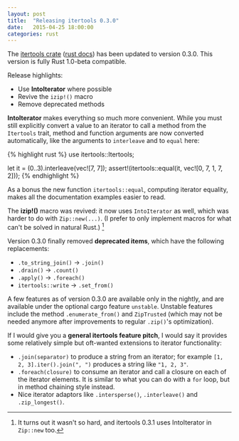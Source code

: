 ```yaml
---
layout: post
title:  "Releasing itertools 0.3.0"
date:   2015-04-25 18:00:00
categories: rust
---
```


The [itertools crate][it] ([rust docs][docs]) has been updated to version 0.3.0. This version
is fully Rust 1.0-beta compatible.

Release highlights:

* Use **IntoIterator** where possible
* Revive the `izip!()` macro
* Remove deprecated methods

[it]: https://crates.io/crates/itertools
[docs]: http://bluss.github.io/rust-itertools/

**IntoIterator** makes everything so much more convenient. While you must still
explicitly convert a value to an iterator to call a method from the `Itertools`
trait, method and function arguments are now converted automatically, like the
arguments to `interleave` and to `equal` here:

{% highlight rust %}
use itertools::Itertools;

let it = (0..3).interleave(vec![7, 7]);
assert!(itertools::equal(it, vec![0, 7, 1, 7, 2]));
{% endhighlight %}

As a bonus the new function `itertools::equal`, computing iterator equality,
makes all the documentation examples easier to read.

The **izip!()** macro was revived: it now uses `IntoIterator` as well,
which was harder to do with `Zip::new(...)`. (I prefer to only implement
macros for what can't be solved in natural Rust.) [^1]

[^1]: It turns out it wasn't so hard, and itertools 0.3.1 uses IntoIterator in
      `Zip::new` too.

Version 0.3.0 finally removed **deprecated items**, which have the following
replacements:

- `.to_string_join()` → `.join()`
- `.drain()` → `.count()`
- `.apply()` → `.foreach()`
- `itertools::write` → `.set_from()`

A few features as of version 0.3.0 are available only in the nightly, and are
available under the optional cargo feature `unstable`. Unstable features
include the method `.enumerate_from()` and `ZipTrusted` (which may not be
needed anymore after improvements to regular `.zip()`'s optimization).

If I would give you a **general itertools feature pitch**, I would say it
provides some relatively simple but oft-wanted extensions to iterator
functionality:

- `.join(separator)` to produce a string from an iterator; for example 
  `[1, 2, 3].iter().join(", ")` produces a string like `"1, 2, 3"`.
- `.foreach(closure)` to consume an iterator and call a closure on each of the
  iterator elements. It is similar to what you can do with a `for` loop, but in
  method chaining style instead.
- Nice iterator adaptors like `.intersperse()`, `.interleave()` and `.zip_longest()`.

